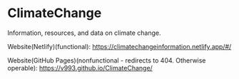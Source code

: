 # ClimateChange
Information, resources, and data on climate change.

Website(Netlify)(functional): https://climatechangeinformation.netlify.app/#/


Website(GitHub Pages)(nonfunctional - redirects to 404. Otherwise operable): https://v993.github.io/ClimateChange/
